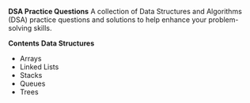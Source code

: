 **DSA Practice Questions**
A collection of Data Structures and Algorithms (DSA) practice questions and solutions to help enhance your problem-solving skills.

**Contents**
**Data Structures**
- Arrays
- Linked Lists
- Stacks
- Queues
- Trees